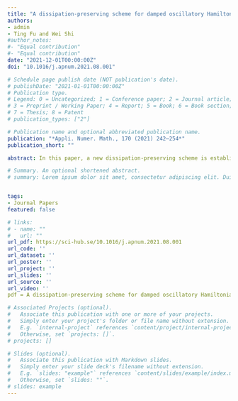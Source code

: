 ```yaml
---
title: "A dissipation-preserving scheme for damped oscillatory Hamiltonian systems based on splitting"
authors:
- admin
- Ting Fu and Wei Shi
#author_notes:
#- "Equal contribution"
#- "Equal contribution"
date: "2021-12-01T00:00:00Z"
doi: "10.1016/j.apnum.2021.08.001"

# Schedule page publish date (NOT publication's date).
# publishDate: "2021-01-01T00:00:00Z"
# Publication type.
# Legend: 0 = Uncategorized; 1 = Conference paper; 2 = Journal article;
# 3 = Preprint / Working Paper; 4 = Report; 5 = Book; 6 = Book section;
# 7 = Thesis; 8 = Patent
# publication_types: ["2"]

# Publication name and optional abbreviated publication name.
publication: "*Appli. Numer. Math., 170 (2021) 242–254*"
publication_short: ""

abstract: In this paper, a new dissipation-preserving scheme is established for weakly dissipative perturbations of oscillatory Hamiltonian systems. The system exhibits a nonlinear oscillatory structure. The main oscillation is governed by a matrix M and the damping is governed by a matrix Γ. The new scheme preserves the oscillatory structure of the systems by incorporating the matrix M in the scheme based on the idea of ERKN methods. Meanwhile, the discrete gradient and splitting are used to construct the scheme such that the numerical solution possesses a nearly correct damping rate of the system. A main feature of the new scheme is that a relatively large stepsize can be chosen since the convergence of the implicit iterations in the scheme is shown to be independent of the matrices M and Γ. Three numerical experiments of perturbed Hamiltonian systems are conducted to show the effectiveness and the efficiency of the new scheme in comparison with the traditional discrete gradient methods.

# Summary. An optional shortened abstract.
# summary: Lorem ipsum dolor sit amet, consectetur adipiscing elit. Duis posuere tellus ac convallis placerat. Proin tincidunt magna sed ex sollicitudin condimentum.


tags:
- Journal Papers
featured: false

# links:
# - name: ""
#   url: ""
url_pdf: https://sci-hub.se/10.1016/j.apnum.2021.08.001
url_code: ''
url_dataset: ''
url_poster: ''
url_project: ''
url_slides: ''
url_source: ''
url_video: ''
pdf = A dissipation-preserving scheme for damped oscillatory Hamiltonian systems based on splitting

# Associated Projects (optional).
#   Associate this publication with one or more of your projects.
#   Simply enter your project's folder or file name without extension.
#   E.g. `internal-project` references `content/project/internal-project/index.md`.
#   Otherwise, set `projects: []`.
# projects: []

# Slides (optional).
#   Associate this publication with Markdown slides.
#   Simply enter your slide deck's filename without extension.
#   E.g. `slides: "example"` references `content/slides/example/index.md`.
#   Otherwise, set `slides: ""`.
# slides: example
---
```

